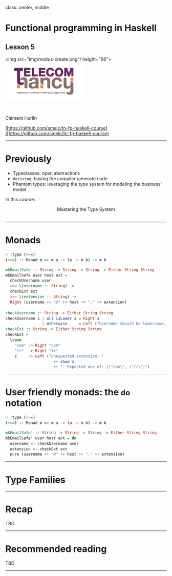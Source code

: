 class: center, middle

# Functional programming in Haskell

## Lesson 5

<img src="img/modus-create.png"/ height="96">![TN logo](img/tn.png)

<br/>

Clément Hurlin

[https://github.com/smelc/tn-fp-haskell-course]([https://github.com/smelc/tn-fp-haskell-course)

<!-- Machinery for making the snippets valid, not shown, only
     used by exdown (see check.sh).

```hs
module Course05 where

import Control.Monad.IO.Class
import Data.Char
import Data.Word
import Prelude hiding ((==), Bounded, Enum, Eq, Ordering, Show)
```

```java
class Course05 {
```
-->

---

# Previously

* Typeclasses: open abstractions
* `deriving`: having the compiler generate code
* Phantom types: leveraging the type system for modeling the business' model

In this course:

<center>
  Mastering the Type System
</center>

<br/>

---

# Monads

```bash
> :type (>>=)
(>>=) :: Monad m => m a -> (a -> m b) -> m b
```

```hs
mkEmailSafe :: String -> String -> String -> Either String String
mkEmailSafe user host ext =
  checkUsername user
  >>= \(username :: String) ->
  checkExt ext
  >>= \(extension :: String) ->
  Right (username ++ "@" ++ host ++ "." ++ extension)

checkUsername :: String -> Either String String
checkUsername s | all isLower s = Right s
                | otherwise     = Left ("Username should be lowercase, but found: " ++ s)
checkExt :: String -> Either String String
checkExt =
  \case
    "com" -> Right "com"
    "fr"  -> Right "fr"
    s     -> Left ("Unexpected extension: "
                     ++ show s
                     ++ ". Expected one of: [\"com\", \"fr\"]")
```
---

# User friendly monads: the `do` notation

```bash
> :type (>>=)
(>>=) :: Monad m => m a -> (a -> m b) -> m b
```

```hs
mkEmailSafe' :: String -> String -> String -> Either String String
mkEmailSafe' user host ext = do
  username <- checkUsername user
  extension <- checkExt ext
  pure (username ++ "@" ++ host ++ "." ++ extension)
```

---

# Type Families

---

# Recap

TBD

---

# Recommended reading

TBD

---

<!-- Machinery for making the snippets valid, not shown, only
     used by exdown (see check.sh).

```java
}
```
-->
